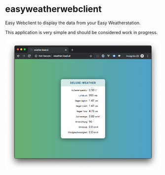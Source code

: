 # easyweatherwebclient
Easy Webclient to display the data from your Easy Weatherstation.

This application is very simple and should be considered work in progress.

![Image description](images/readme.png)